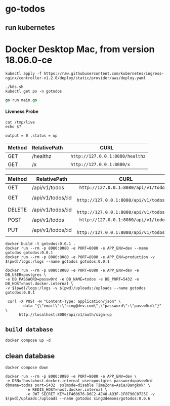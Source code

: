 # go-todos

## run kubernetes

# Docker Desktop Mac, from version 18.06.0-ce

```ingress-nginx
kubectl apply -f https://raw.githubusercontent.com/kubernetes/ingress-nginx/controller-v1.2.0/deploy/static/provider/aws/deploy.yaml
```

```chmod +x k8s.sh
./k8s.sh
kubectl get po -n gotodos
```

```go
go run main.go
```

#### Liveness Probe

```
cat /tmp/live
echo $?
```

`output = 0 ,status = up`

| Method | RelativePath | CURL                             |
| ------ | ------------ | -------------------------------- |
| GET    | /healthz     | ` http://127.0.0.1:8080/healthz` |
| GET    | /x           | ` http://127.0.0.1:8080/x`       |

| Method | RelativePath      | CURL                                      |
| ------ | ----------------- | ----------------------------------------- |
| GET    | /api/v1/todos     | ` http://127.0.0.1:8080/api/v1/todos`     |
| GET    | /api/v1/todos/:id | ` http://127.0.0.1:8080/api/v1/todos/:id` |
| DELETE | /api/v1/todos/:id | ` http://127.0.0.1:8080/api/v1/todos/:id` |
| POST   | /api/v1/todos     | ` http://127.0.0.1:8080/api/v1/todos`     |
| PUT    | /api/v1/todos/:id | ` http://127.0.0.1:8080/api/v1/todos/:id` |

```
docker build -t gotodos:0.0.1 .
docker run --rm -p 8080:8080 -e PORT=8080 -e APP_ENV=dev --name gotodos gotodos:0.0.1
docker run --rm -p 8080:8080 -e PORT=8080 -e APP_ENV=production -v $(pwd)/logs:/logs --name gotodos gotodos:0.0.1
```

```
docker run --rm -p 8080:8080 -e PORT=8080 -e APP_ENV=dev -e DB_USER=postgres \
-e DB_PASSWORD=passw0rd -e DB_NAME=todos -e DB_PORT=5432 -e DB_HOST=host.docker.internal \
-v $(pwd)/logs:/logs -v $(pwd)/uploads:/uploads --name gotodos gotodos:0.0.1
```

```
 curl -X POST -H "Content-Type: application/json" \
	  --data "{\"email\":\"sing@dev.com\",\"password\":\"passw0rd\"}" \
	  http://localhost:8080/api/v1/auth/sign-up
```

## `build database`

```
docker compose up -d
```

## clean database

```
docker compose down
```

```
docker run --rm -p 8080:8080 -e PORT=8080 -e APP_ENV=dev \
-e DSN='host=host.docker.internal user=postgres password=passw0rd dbname=todos port=5432  sslmode=disable TimeZone=Asia/Bangkok' \
		 -e REDIS_HOST=host.docker.internal \
		 -e JWT_SECRET_KEY=1F460676-D6C2-4E40-A93F-1F0790C0725C -v $(pwd)/uploads:/uploads --name gotodos sing3demons/gotodos:0.0.6
```
